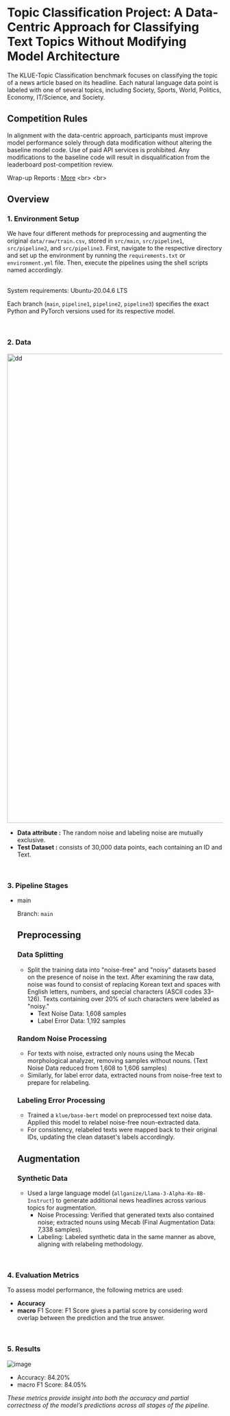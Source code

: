 # Topic Classification Project: A Data-Centric Approach for Classifying Text Topics Without Modifying Model Architecture

The KLUE-Topic Classification benchmark focuses on classifying the topic of a news article based on its headline. Each natural language data point is labeled with one of several topics, including Society, Sports, World, Politics, Economy, IT/Science, and Society.

## Competition Rules

In alignment with the data-centric approach, participants must improve model performance solely through data modification without altering the baseline model code. Use of paid API services is prohibited. Any modifications to the baseline code will result in disqualification from the leaderboard post-competition review.

Wrap-up Reports : [More]([https://drive.google.com/drive/u/0/folders/19lW_Dohoj2oBXjuhOV6JOjhfx69MCznU](https://github.com/boostcampaitech7/level2-nlp-datacentric-nlp-09/blob/main/A%20Data-Centric%20Approach%20for%20Classifying%20Text%20Topics.pdf))
<br>
<br>

## Overview

### 1. Environment Setup

We have four different methods for preprocessing and augmenting the original `data/raw/train.csv`, stored in `src/main`, `src/pipeline1`, `src/pipeline2`, and `src/pipeline3`. First, navigate to the respective directory and set up the environment by running the `requirements.txt` or `environment.yml` file. Then, execute the pipelines using the shell scripts named accordingly.

<br>
System requirements:
Ubuntu-20.04.6 LTS

Each branch (`main`, `pipeline1`, `pipeline2`, `pipeline3`) specifies the exact Python and PyTorch versions used for its respective model.

<br>

### 2. Data

<img width="1095" alt="dd" src="https://github.com/user-attachments/assets/1967ea1b-9eef-477b-ac05-81a7d8e145f3">

- **Data attribute :** The random noise and labeling noise are mutually exclusive.
- **Test Dataset :** consists of 30,000 data points, each containing an ID and Text.

<br>

### 3. Pipeline Stages

- main
    
    Branch: `main`
    
    ## Preprocessing
    
    ### Data Splitting
    
    - Split the training data into "noise-free" and "noisy" datasets based on the presence of noise in the text. After examining the raw data, noise was found to consist of replacing Korean text and spaces with English letters, numbers, and special characters (ASCII codes 33–126). Texts containing over 20% of such characters were labeled as "noisy."
        - Text Noise Data: 1,608 samples
        - Label Error Data: 1,192 samples
    
    ### Random Noise Processing
    
    - For texts with noise, extracted only nouns using the Mecab morphological analyzer, removing samples without nouns. (Text Noise Data reduced from 1,608 to 1,606 samples)
    - Similarly, for label error data, extracted nouns from noise-free text to prepare for relabeling.
    
    ### Labeling Error Processing
    
    - Trained a `klue/base-bert` model on preprocessed text noise data. Applied this model to relabel noise-free noun-extracted data.
    - For consistency, relabeled texts were mapped back to their original IDs, updating the clean dataset's labels accordingly.
    
    ## Augmentation
    
    ### Synthetic Data
    
    - Used a large language model (`allganize/Llama-3-Alpha-Ko-8B-Instruct`) to generate additional news headlines across various topics for augmentation.
        - Noise Processing: Verified that generated texts also contained noise; extracted nouns using Mecab (Final Augmentation Data: 7,338 samples).
        - Labeling: Labeled synthetic data in the same manner as above, aligning with relabeling methodology.

<br>

### 4. Evaluation Metrics

To assess model performance, the following metrics are used:

- **Accuracy**
- **macro** F1 Score:  F1 Score gives a partial score by considering word overlap between the prediction and the true answer.

<br>

### 5. Results

![image](https://github.com/user-attachments/assets/05f65884-ce0e-477d-bc57-84bedc092cbf)

- Accuracy: 84.20%
- macro F1 Score: 84.05%

*These metrics provide insight into both the accuracy and partial correctness of the model’s predictions across all stages of the pipeline.*
